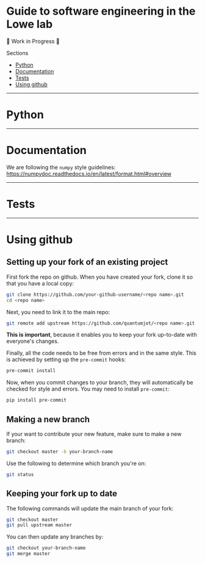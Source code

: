 # Guide to software engineering in the Lowe lab

:construction: Work in Progress :construction:

Sections
* [Python](#python)
* [Documentation](#documentation)
* [Tests](#tests)
* [Using github](#using-github)

---

# Python

---

# Documentation

We are following the `numpy` style guidelines:  
https://numpydoc.readthedocs.io/en/latest/format.html#overview

---

# Tests

---

# Using github

## Setting up your fork of an existing project

First fork the repo on github.  When you have created your fork, clone it so that you have a local copy:

```sh
git clone https://github.com/your-github-username/<repo name>.git
cd <repo name>
```

Next, you need to link it to the main repo:
```sh
git remote add upstream https://github.com/quantumjot/<repo name>.git
```
**This is important**, because it enables you to keep your fork up-to-date with everyone's changes.

Finally, all the code needs to be free from errors and in the same style. This is achieved by setting  up the `pre-commit` hooks:
```sh
pre-commit install
```
Now, when you commit changes to your branch, they will automatically be checked for style and errors. You may need to install `pre-commit`:

```sh
pip install pre-commit
```

## Making a new branch

If your want to contribute your new feature, make sure to make a new branch:
```sh
git checkout master -b your-branch-name
```

Use the following to determine which branch you're on:
```sh
git status
```

## Keeping your fork up to date
The following commands will update the main branch of your fork:
```sh
git checkout master
git pull upstream master
```

You can then update any branches by:
```sh
git checkout your-branch-name
git merge master
```
